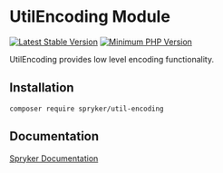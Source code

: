 # UtilEncoding Module
[![Latest Stable Version](https://poser.pugx.org/spryker/util-encoding/v/stable.svg)](https://packagist.org/packages/spryker/util-encoding)
[![Minimum PHP Version](https://img.shields.io/badge/php-%3E%3D%208.3-8892BF.svg)](https://php.net/)

UtilEncoding provides low level encoding functionality.

## Installation

```
composer require spryker/util-encoding
```

## Documentation

[Spryker Documentation](https://docs.spryker.com)
